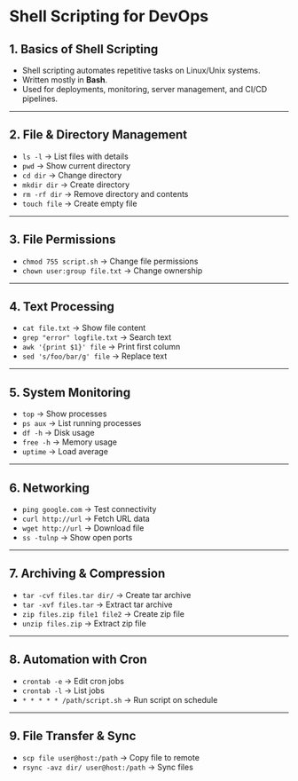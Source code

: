 # Shell Scripting for DevOps

## 1. Basics of Shell Scripting
- Shell scripting automates repetitive tasks on Linux/Unix systems.  
- Written mostly in **Bash**.  
- Used for deployments, monitoring, server management, and CI/CD pipelines.

---

## 2. File & Directory Management
- `ls -l` → List files with details  
- `pwd` → Show current directory  
- `cd dir` → Change directory  
- `mkdir dir` → Create directory  
- `rm -rf dir` → Remove directory and contents  
- `touch file` → Create empty file  

---

## 3. File Permissions
- `chmod 755 script.sh` → Change file permissions  
- `chown user:group file.txt` → Change ownership  

---

## 4. Text Processing
- `cat file.txt` → Show file content  
- `grep "error" logfile.txt` → Search text  
- `awk '{print $1}' file` → Print first column  
- `sed 's/foo/bar/g' file` → Replace text  

---

## 5. System Monitoring
- `top` → Show processes  
- `ps aux` → List running processes  
- `df -h` → Disk usage  
- `free -h` → Memory usage  
- `uptime` → Load average  

---

## 6. Networking
- `ping google.com` → Test connectivity  
- `curl http://url` → Fetch URL data  
- `wget http://url` → Download file  
- `ss -tulnp` → Show open ports  

---

## 7. Archiving & Compression
- `tar -cvf files.tar dir/` → Create tar archive  
- `tar -xvf files.tar` → Extract tar archive  
- `zip files.zip file1 file2` → Create zip file  
- `unzip files.zip` → Extract zip file  

---

## 8. Automation with Cron
- `crontab -e` → Edit cron jobs  
- `crontab -l` → List jobs  
- `* * * * * /path/script.sh` → Run script on schedule  

---

## 9. File Transfer & Sync
- `scp file user@host:/path` → Copy file to remote  
- `rsync -avz dir/ user@host:/path` → Sync files  
